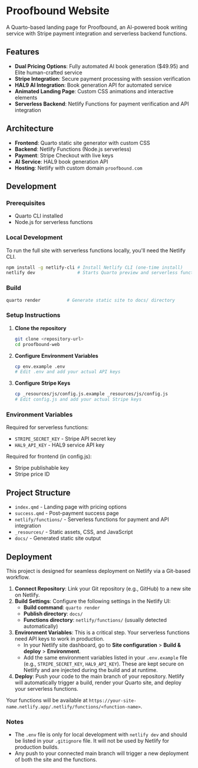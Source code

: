 # Proofbound Website

A Quarto-based landing page for Proofbound, an AI-powered book writing service with Stripe payment integration and serverless backend functions.

## Features

- **Dual Pricing Options**: Fully automated AI book generation ($49.95) and Elite human-crafted service
- **Stripe Integration**: Secure payment processing with session verification
- **HAL9 AI Integration**: Book generation API for automated service
- **Animated Landing Page**: Custom CSS animations and interactive elements
- **Serverless Backend**: Netlify Functions for payment verification and API integration

## Architecture

- **Frontend**: Quarto static site generator with custom CSS
- **Backend**: Netlify Functions (Node.js serverless)
- **Payment**: Stripe Checkout with live keys
- **AI Service**: HAL9 book generation API
- **Hosting**: Netlify with custom domain `proofbound.com`

## Development

### Prerequisites
- Quarto CLI installed
- Node.js for serverless functions

### Local Development
To run the full site with serverless functions locally, you'll need the Netlify CLI.

```bash
npm install -g netlify-cli # Install Netlify CLI (one-time install)
netlify dev                # Starts Quarto preview and serverless functions
```

### Build
```bash
quarto render          # Generate static site to docs/ directory
```

### Setup Instructions

1. **Clone the repository**
   ```bash
   git clone <repository-url>
   cd proofbound-web
   ```

2. **Configure Environment Variables**
   ```bash
   cp env.example .env
   # Edit .env and add your actual API keys
   ```

3. **Configure Stripe Keys**
   ```bash
   cp _resources/js/config.js.example _resources/js/config.js
   # Edit config.js and add your actual Stripe keys
   ```

### Environment Variables
Required for serverless functions:
- `STRIPE_SECRET_KEY` - Stripe API secret key
- `HAL9_API_KEY` - HAL9 service API key

Required for frontend (in config.js):
- Stripe publishable key
- Stripe price ID

## Project Structure

- `index.qmd` - Landing page with pricing options
- `success.qmd` - Post-payment success page
- `netlify/functions/` - Serverless functions for payment and API integration
- `_resources/` - Static assets, CSS, and JavaScript
- `docs/` - Generated static site output

## Deployment

This project is designed for seamless deployment on Netlify via a Git-based workflow.

1.  **Connect Repository**: Link your Git repository (e.g., GitHub) to a new site on Netlify.
2.  **Build Settings**: Configure the following settings in the Netlify UI:
    -   **Build command**: `quarto render`
    -   **Publish directory**: `docs/`
    -   **Functions directory**: `netlify/functions/` (usually detected automatically)
3.  **Environment Variables**: This is a critical step. Your serverless functions need API keys to work in production.
    -   In your Netlify site dashboard, go to **Site configuration** > **Build & deploy** > **Environment**.
    -   Add the same environment variables listed in your `.env.example` file (e.g., `STRIPE_SECRET_KEY`, `HAL9_API_KEY`). These are kept secure on Netlify and are injected during the build and at runtime.
4.  **Deploy**: Push your code to the main branch of your repository. Netlify will automatically trigger a build, render your Quarto site, and deploy your serverless functions.

Your functions will be available at `https://your-site-name.netlify.app/.netlify/functions/<function-name>`.

### Notes
- The `.env` file is only for local development with `netlify dev` and should be listed in your `.gitignore` file. It will not be used by Netlify for production builds.
- Any push to your connected main branch will trigger a new deployment of both the site and the functions.

